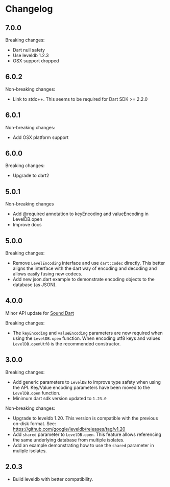 # Changelog

## 7.0.0

Breaking changes:

- Dart null safety
- Use leveldb 1.2.3
- OSX support dropped

## 6.0.2

Non-breaking changes:

- Link to stdc++. This seems to be required for Dart SDK >= 2.2.0

## 6.0.1

Non-breaking changes:

- Add OSX platform support

## 6.0.0

Breaking changes:
- Upgrade to dart2

## 5.0.1

Non-breaking changes

- Add @required annotation to keyEncoding and valueEncoding in LevelDB.open
- Improve docs

## 5.0.0

Breaking changes:

- Remove `LevelEncoding` interface and use `dart:codec` directly. This better aligns the interface with
the dart way of encoding and decoding and allows easily fusing new codecs. 
- Add new json.dart example to demonstrate encoding objects to the database (as JSON).

## 4.0.0

Minor API update for [Sound Dart](https://www.dartlang.org/guides/language/sound-dart)
 
Breaking changes:
- The `keyEncoding` and `valueEncoding` parameters are now required when using the `LevelDB.open` function.
When encoding utf8 keys and values `LevelDB.openUtf8` is the recommended constructor. 

## 3.0.0

Breaking changes:

- Add generic parameters to `LevelDB` to improve type safety when using the API.
Key/Value encoding parameters have been moved to the `LevelDB.open` function.
- Minimum dart sdk version updated to `1.23.0`

Non-breaking changes:

- Upgrade to leveldb 1.20. This version is compatible with the previous on-disk format. See: https://github.com/google/leveldb/releases/tag/v1.20
- Add `shared` parameter to `LevelDB.open`. This feature allows referencing
the same underlying database from multiple isolates.
- Add an example demonstrating how to use the `shared` parameter in muliple
isolates.

## 2.0.3

- Build leveldb with better compatibility.
